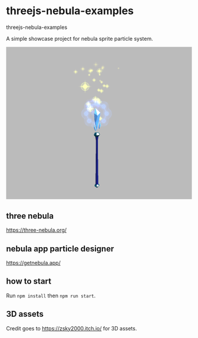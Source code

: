 # threejs-nebula-examples
threejs-nebula-examples

A simple showcase project for nebula sprite particle system.

![Screenshot](https://github.com/tamani-coding/threejs-nebula-examples/blob/main/screenshot_01.png?raw=true)

## three nebula

https://three-nebula.org/

## nebula app particle designer

https://getnebula.app/

## how to start

Run `npm install` then `npm run start`.

## 3D assets

Credit goes to https://zsky2000.itch.io/ for 3D assets.
